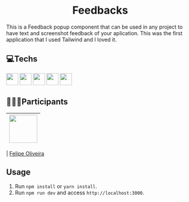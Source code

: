 <h1 align="center">Feedbacks</h1>
<p>This is a Feedback popup component that can be used in any project to have text and screenshot feedback of your aplication. This was the first application that I used Tailwind and I loved it.</p>

<h2>💻Techs</h2>
<div>
  <img src="https://cdn.jsdelivr.net/gh/devicons/devicon/icons/html5/html5-original.svg" width="32px"/>
  <img src="https://cdn.jsdelivr.net/gh/devicons/devicon/icons/css3/css3-original.svg" width="32px" />
  <img src="https://cdn.jsdelivr.net/gh/devicons/devicon/icons/typescript/typescript-original.svg" width="32px" />
  <img src="https://cdn.jsdelivr.net/gh/devicons/devicon/icons/react/react-original.svg" width="32px"/>
  <img src="https://cdn.jsdelivr.net/gh/devicons/devicon/icons/tailwindcss/tailwindcss-plain.svg" width="32px"/>
</div>

## 🧑🏾‍💻Participants

| [<img src="https://avatars.githubusercontent.com/u/75271280?s=400&u=029f099827381848229ec49f864fc604f7f77bec&v=4" width="75px;"/>](https://github.com/felipe1496) |
| :------------------------------------------------------------------------------------------------------------------------: |


| [Felipe Oliveira](https://github.com/felipe1496)

## Usage

1. Run `npm install` or `yarn install`.<br />
2. Run `npm run dev` and access `http://localhost:3000`.<br />

